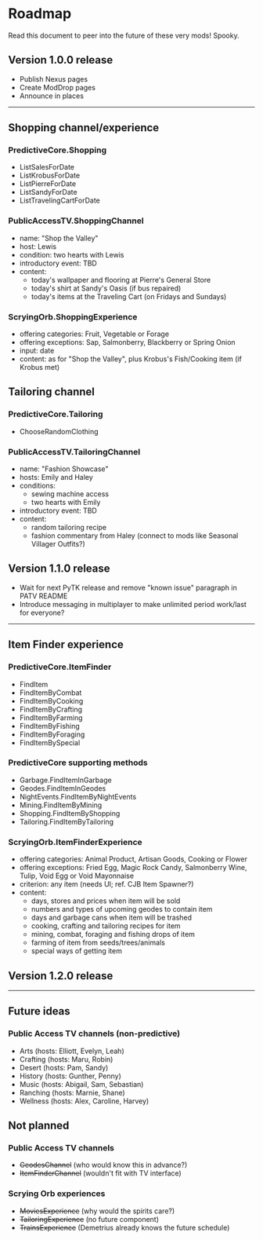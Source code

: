 # Roadmap

Read this document to peer into the future of these very mods! Spooky.

## Version 1.0.0 release

* Publish Nexus pages
* Create ModDrop pages
* Announce in places

---

## Shopping channel/experience

### PredictiveCore.Shopping

* ListSalesForDate
* ListKrobusForDate
* ListPierreForDate
* ListSandyForDate
* ListTravelingCartForDate

### PublicAccessTV.ShoppingChannel

* name: "Shop the Valley"
* host: Lewis
* condition: two hearts with Lewis
* introductory event: TBD
* content:
	* today's wallpaper and flooring at Pierre's General Store
	* today's shirt at Sandy's Oasis (if bus repaired)
	* today's items at the Traveling Cart (on Fridays and Sundays)

### ScryingOrb.ShoppingExperience

* offering categories: Fruit, Vegetable or Forage
* offering exceptions: Sap, Salmonberry, Blackberry or Spring Onion
* input: date
* content: as for "Shop the Valley", plus Krobus's Fish/Cooking item (if Krobus met)

## Tailoring channel

### PredictiveCore.Tailoring

* ChooseRandomClothing

### PublicAccessTV.TailoringChannel

* name: "Fashion Showcase"
* hosts: Emily and Haley
* conditions:
	* sewing machine access
	* two hearts with Emily
* introductory event: TBD
* content:
	* random tailoring recipe
	* fashion commentary from Haley (connect to mods like Seasonal Villager Outfits?)

## Version 1.1.0 release

* Wait for next PyTK release and remove "known issue" paragraph in PATV README
* Introduce messaging in multiplayer to make unlimited period work/last for everyone?

---

## Item Finder experience

### PredictiveCore.ItemFinder

* FindItem
* FindItemByCombat
* FindItemByCooking
* FindItemByCrafting
* FindItemByFarming
* FindItemByFishing
* FindItemByForaging
* FindItemBySpecial

### PredictiveCore supporting methods

* Garbage.FindItemInGarbage
* Geodes.FindItemInGeodes
* NightEvents.FindItemByNightEvents
* Mining.FindItemByMining
* Shopping.FindItemByShopping
* Tailoring.FindItemByTailoring

### ScryingOrb.ItemFinderExperience

* offering categories: Animal Product, Artisan Goods, Cooking or Flower
* offering exceptions: Fried Egg, Magic Rock Candy, Salmonberry Wine, Tulip, Void Egg or Void Mayonnaise
* criterion: any item (needs UI; ref. CJB Item Spawner?)
* content:
	* days, stores and prices when item will be sold
	* numbers and types of upcoming geodes to contain item
	* days and garbage cans when item will be trashed
	* cooking, crafting and tailoring recipes for item
	* mining, combat, foraging and fishing drops of item
	* farming of item from seeds/trees/animals
	* special ways of getting item

## Version 1.2.0 release

---

## Future ideas

### Public Access TV channels (non-predictive)

* Arts (hosts: Elliott, Evelyn, Leah)
* Crafting (hosts: Maru, Robin)
* Desert (hosts: Pam, Sandy)
* History (hosts: Gunther, Penny)
* Music (hosts: Abigail, Sam, Sebastian)
* Ranching (hosts: Marnie, Shane)
* Wellness (hosts: Alex, Caroline, Harvey)

## Not planned

### Public Access TV channels

* ~~GeodesChannel~~ (who would know this in advance?)
* ~~ItemFinderChannel~~ (wouldn't fit with TV interface)

### Scrying Orb experiences

* ~~MoviesExperience~~ (why would the spirits care?)
* ~~TailoringExperience~~ (no future component)
* ~~TrainsExperience~~ (Demetrius already knows the future schedule)
